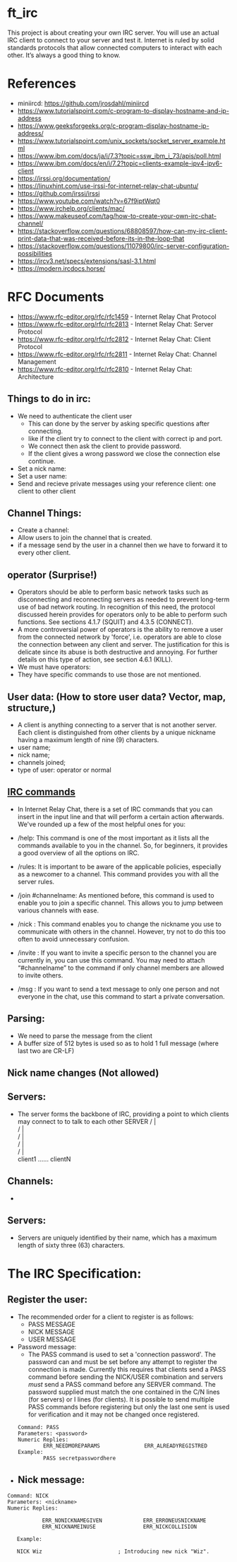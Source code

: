 # ft_irc
This project is about creating your own IRC server. You will use an actual IRC client to connect to your server and test it. Internet is ruled by solid standards protocols that allow connected computers to interact with each other. It’s always a good thing to know.
# References
- miniircd: https://github.com/jrosdahl/miniircd
- https://www.tutorialspoint.com/c-program-to-display-hostname-and-ip-address
- https://www.geeksforgeeks.org/c-program-display-hostname-ip-address/
- https://www.tutorialspoint.com/unix_sockets/socket_server_example.html
- https://www.ibm.com/docs/ja/i/7.3?topic=ssw_ibm_i_73/apis/poll.html
- https://www.ibm.com/docs/en/i/7.2?topic=clients-example-ipv4-ipv6-client
- https://irssi.org/documentation/
- https://linuxhint.com/use-irssi-for-internet-relay-chat-ubuntu/
- https://github.com/irssi/irssi
- https://www.youtube.com/watch?v=67f9iptWqt0
- https://www.irchelp.org/clients/mac/
- https://www.makeuseof.com/tag/how-to-create-your-own-irc-chat-channel/
- https://stackoverflow.com/questions/68808597/how-can-my-irc-client-print-data-that-was-received-before-its-in-the-loop-that
- https://stackoverflow.com/questions/11079800/irc-server-configuration-possibilities
- https://ircv3.net/specs/extensions/sasl-3.1.html
- https://modern.ircdocs.horse/

# RFC Documents
- https://www.rfc-editor.org/rfc/rfc1459 - Internet Relay Chat Protocol
- https://www.rfc-editor.org/rfc/rfc2813 - Internet Relay Chat: Server Protocol
- https://www.rfc-editor.org/rfc/rfc2812 - Internet Relay Chat: Client Protocol
- https://www.rfc-editor.org/rfc/rfc2811 - Internet Relay Chat: Channel Management
- https://www.rfc-editor.org/rfc/rfc2810 - Internet Relay Chat: Architecture
## Things to do in irc:
- We need to authenticate the client user
	- This can done by the server by asking specific questions after connecting.
	- like if the client try to connect to the client with correct ip and port.
	- We connect then ask the client to provide password.
	- If the client gives a wrong password we close the connection else continue.
- Set a nick name:
- Set a user name:
- Send and recieve private messages using your reference client: one client to other client
## Channel Things:
- Create a channel:
- Allow users to join the channel that is created.
- if a message send by the user in a channel then we have to forward it to every other client.
## operator (Surprise!)
- Operators should be able to perform basic network tasks such as disconnecting and reconnecting servers as needed to prevent long-term use of bad network routing.  In recognition of this need, the protocol discussed herein provides for operators only to be able to perform such functions.  See sections 4.1.7 (SQUIT) and 4.3.5 (CONNECT).
- A more controversial power of operators is the ability  to  remove  a user  from  the connected network by 'force', i.e. operators are able to close the connection between any client and server.   The justification for  this  is delicate since its abuse is both destructive and annoying. For further details on this type of action, see section 4.6.1 (KILL).
- We must have operators:
- They have specific commands to use those are not mentioned.
## User data: (How to store user data? Vector, map, structure,)
-  A client is anything connecting to a server that is not another server.  Each client is distinguished from other clients by a unique nickname having a maximum length of nine (9) characters.
- user name;
- nick name;
- channels joined;
- type of user: operator or normal

## [IRC commands](https://www.ionos.com/digitalguide/server/know-how/irc/)
- In Internet Relay Chat, there is a set of IRC commands that you can insert in the input line and that will perform a certain action afterwards. We've rounded up a few of the most helpful ones for you:

- /help: This command is one of the most important as it lists all the commands available to you in the channel. So, for beginners, it provides a good overview of all the options on IRC.
- /rules: It is important to be aware of the applicable policies, especially as a newcomer to a channel. This command provides you with all the server rules.
- /join #channelname: As mentioned before, this command is used to enable you to join a specific channel. This allows you to jump between various channels with ease.
- /nick <new nickname>: This command enables you to change the nickname you use to communicate with others in the channel. However, try not to do this too often to avoid unnecessary confusion.
- /invite <nickname>: If you want to invite a specific person to the channel you are currently in, you can use this command. You may need to attach “#channelname” to the command if only channel members are allowed to invite others.
- /msg <nickname>: If you want to send a text message to only one person and not everyone in the chat, use this command to start a private conversation.


## Parsing:
- We need to parse the message from the client
- A buffer size of 512 bytes is used so as to hold 1 full message (where last two are CR-LF)

## Nick name changes (Not allowed)
## Servers:
-  The server forms the backbone of IRC, providing a point to which clients may connect to to talk to each other
									SERVER
									/  |  \
								   /   |   \
								  /    |    \
								 /     |     \
								/      |      \
							client1  ......  clientN
## Channels:
- 


## Servers:
- Servers are uniquely identified by their name, which has a maximum length of sixty three (63) characters.

# The IRC Specification:
##  Register the user:
- The recommended order for a client to register is as follows:
	- PASS MESSAGE
	- NICK MESSAGE
	- USER MESSAGE
- Password message:
	- The PASS command is used to set a 'connection password'.  The password can and must be set before any attempt to register the connection is made.  Currently this requires that clients send a PASS command before sending the NICK/USER combination and servers *must* send a PASS command before any SERVER command.  The password supplied must match the one contained in the C/N lines (for servers) or I lines (for clients).  It is possible to send multiple PASS commands before registering but only the last one sent is used for verification and it may not be changed once registered.
	```
	Command: PASS
	Parameters: <password>
	Numeric Replies:
			ERR_NEEDMOREPARAMS              ERR_ALREADYREGISTRED
	Example:
			PASS secretpasswordhere
	```
- Nick message:
	- 

```
Command: NICK
Parameters: <nickname>
Numeric Replies:

           ERR_NONICKNAMEGIVEN             ERR_ERRONEUSNICKNAME
           ERR_NICKNAMEINUSE               ERR_NICKCOLLISION

   Example:

   NICK Wiz                        ; Introducing new nick "Wiz".
```
